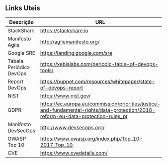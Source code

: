 Links Uteis
-----------

Descrição           | URL
--------------------|---------------------------------------------------
StackShare          | https://stackshare.io
Manifesto Agile     | http://agilemanifesto.org/
Google SRE          | https://landing.google.com/sre
Tabela Periódica DevOps | https://xebialabs.com/periodic-table-of-devops-tools/
Report DevOps       | https://puppet.com/resources/whitepaper/state-of-devops-report
NIST                | https://www.nist.gov/
GDPR                | https://ec.europa.eu/commission/priorities/justice-and-fundamental-rights/data-protection/2018-reform-eu-data-protection-rules_pt
Manifesto DevSecOps | http://www.devsecops.org/
OWASP Top 10        | https://www.owasp.org/index.php/Top_10-2017_Top_10
CVE                 | https://www.cvedetails.com/
